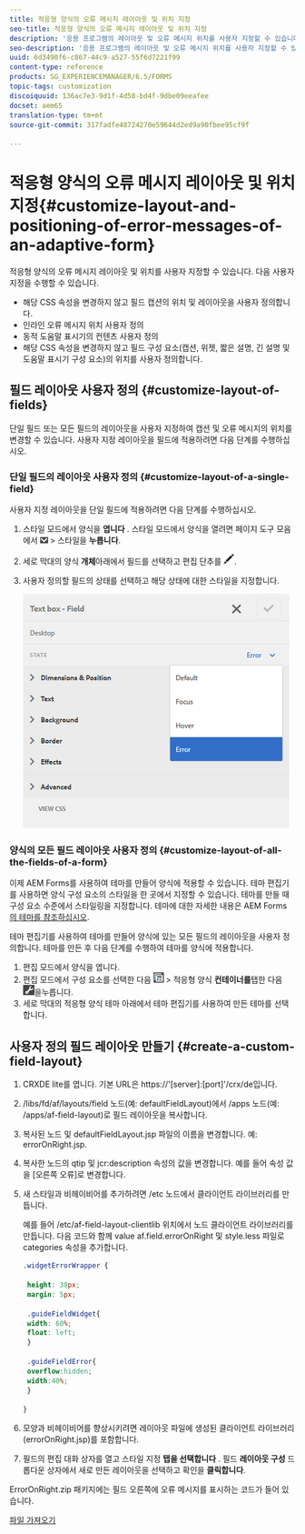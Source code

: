 ```yaml
---
title: 적응형 양식의 오류 메시지 레이아웃 및 위치 지정
seo-title: 적응형 양식의 오류 메시지 레이아웃 및 위치 지정
description: '응용 프로그램의 레이아웃 및 오류 메시지 위치를 사용자 지정할 수 있습니다. '
seo-description: '응용 프로그램의 레이아웃 및 오류 메시지 위치를 사용자 지정할 수 있습니다. '
uuid: 6d3490f6-c867-44c9-a527-55f6d7221f99
content-type: reference
products: SG_EXPERIENCEMANAGER/6.5/FORMS
topic-tags: customization
discoiquuid: 136ac7e3-9d1f-4d58-bd4f-9dbe09eeafee
docset: aem65
translation-type: tm+mt
source-git-commit: 317fadfe48724270e59644d2ed9a90fbee95cf9f

---
```



# 적응형 양식의 오류 메시지 레이아웃 및 위치 지정{#customize-layout-and-positioning-of-error-messages-of-an-adaptive-form}

적응형 양식의 오류 메시지 레이아웃 및 위치를 사용자 지정할 수 있습니다. 다음 사용자 지정을 수행할 수 있습니다.

* 해당 CSS 속성을 변경하지 않고 필드 캡션의 위치 및 레이아웃을 사용자 정의합니다.
* 인라인 오류 메시지 위치 사용자 정의
* 동적 도움말 표시기의 컨텐츠 사용자 정의
* 해당 CSS 속성을 변경하지 않고 필드 구성 요소(캡션, 위젯, 짧은 설명, 긴 설명 및 도움말 표시기 구성 요소)의 위치를 사용자 정의합니다.

## 필드 레이아웃 사용자 정의 {#customize-layout-of-fields}

단일 필드 또는 모든 필드의 레이아웃을 사용자 지정하여 캡션 및 오류 메시지의 위치를 변경할 수 있습니다. 사용자 지정 레이아웃을 필드에 적용하려면 다음 단계를 수행하십시오.

### 단일 필드의 레이아웃 사용자 정의 {#customize-layout-of-a-single-field}

사용자 지정 레이아웃을 단일 필드에 적용하려면 다음 단계를 수행하십시오.

1. 스타일 모드에서 양식을 **엽니다** . 스타일 모드에서 양식을 열려면 페이지 도구 모음에서 ![캔버스 드롭다운](assets/canvas-drop-down.png) > 스타일을 **누릅니다**.
1. 세로 막대의 양식 **개체**&#x200B;아래에서 필드를 선택하고 편집 단추를 ![누릅니다](assets/edit-button.png).
1. 사용자 정의할 필드의 상태를 선택하고 해당 상태에 대한 스타일을 지정합니다.

   ![필드의 인라인 스타일 지정](assets/edit-error-state.png)

### 양식의 모든 필드 레이아웃 사용자 정의 {#customize-layout-of-all-the-fields-of-a-form}

이제 AEM Forms를 사용하여 테마를 만들어 양식에 적용할 수 있습니다. 테마 편집기를 사용하면 양식 구성 요소의 스타일을 한 곳에서 지정할 수 있습니다. 테마를 만들 때 구성 요소 수준에서 스타일링을 지정합니다. 테마에 대한 자세한 내용은 AEM Forms [의 테마를 참조하십시오](../../forms/using/themes.md).

테마 편집기를 사용하여 테마를 만들어 양식에 있는 모든 필드의 레이아웃을 사용자 정의합니다. 테마를 만든 후 다음 단계를 수행하여 테마를 양식에 적용합니다.

1. 편집 모드에서 양식을 엽니다.
1. 편집 모드에서 구성 요소를 선택한 다음 ![필드 수준](assets/field-level.png) > 적응형 양식 **컨테이너를**&#x200B;탭한 다음 ![cmppr](assets/cmppr.png)을누릅니다.
1. 세로 막대의 적응형 양식 테마 아래에서 테마 편집기를 사용하여 만든 테마를 선택합니다.

## 사용자 정의 필드 레이아웃 만들기 {#create-a-custom-field-layout}

1. CRXDE lite를 엽니다. 기본 URL은 https://&#39;[server]:[port]&#39;/crx/de입니다.
1. /libs/fd/af/layouts/field 노드(예: defaultFieldLayout)에서 /apps 노드(예: /apps/af-field-layout)로 필드 레이아웃을 복사합니다.
1. 복사된 노드 및 defaultFieldLayout.jsp 파일의 이름을 변경합니다. 예: errorOnRight.jsp.

1. 복사한 노드의 qtip 및 jcr:description 속성의 값을 변경합니다. 예를 들어 속성 값을 [오른쪽 오류]로 변경합니다.

1. 새 스타일과 비헤이비어를 추가하려면 /etc 노드에서 클라이언트 라이브러리를 만듭니다.

   예를 들어 /etc/af-field-layout-clientlib 위치에서 노드 클라이언트 라이브러리를 만듭니다. 다음 코드와 함께 value af.field.errorOnRight 및 style.less 파일로 categories 속성을 추가합니다.

   ```css
   .widgetErrorWrapper {
   
    height: 38px;
    margin: 5px;
   
    .guideFieldWidget{
    width: 60%;
    float: left; 
    }
   
    .guideFieldError{
    overflow:hidden;
    width:40%; 
    }
   
   }
   ```

1. 모양과 비헤이비어를 향상시키려면 레이아웃 파일에 생성된 클라이언트 라이브러리(errorOnRight.jsp)를 포함합니다.
1. 필드의 편집 대화 상자를 열고 스타일 지정 **탭을 선택합니다** . 필드 **레이아웃 구성** 드롭다운 상자에서 새로 만든 레이아웃을 선택하고 확인을 **클릭합니다**.

ErrorOnRight.zip 패키지에는 필드 오른쪽에 오류 메시지를 표시하는 코드가 들어 있습니다.

[파일 가져오기](assets/erroronright.zip)
